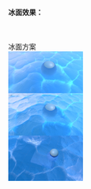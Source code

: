 <h4>冰面效果：</h4> <br>

冰面方案<br>
 <img src="https://github.com/springcell/UnityWorking/blob/main/UnityURPWoring/Assets/Scenes/ICE/screenshot-20240415-132309.png" width = "30%" alt="TerrainToObjConverter" align=center /><br>
 <img src="https://github.com/springcell/UnityWorking/blob/main/UnityURPWoring/Assets/Scenes/ICE/screenshot-20240415-132508.png" width = "30%" alt="TerrainToObjConverter" align=center /><br>
 <img src="https://github.com/springcell/UnityWorking/blob/main/UnityURPWoring/Assets/Scenes/ICE/screenshot-20240416-094512.png" width = "30%" alt="TerrainToObjConverter" align=center /><br>
